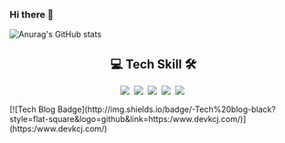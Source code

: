 ### Hi there 👋

 ![Anurag's GitHub stats](https://github-readme-stats.vercel.app/api?username=KwonCheulJin&show_icons=true&theme=dracula)
 
 <h2 align=center>
  💻 Tech Skill 🛠
 </h2>

 <p align=center>
  <img src="https://img.shields.io/badge/Java-007396?style=flat-square&logo=Java&logoColor=white"/></a>&nbsp 
  <img src="https://img.shields.io/badge/Spring-6DB33F?style=flat-square&logo=Spring&logoColor=white"/></a>&nbsp
  <img src="https://img.shields.io/badge/Spring Boot-6DB33F?style=flat-square&logo=Spring Boot&logoColor=white"/></a>&nbsp
  <img src="https://img.shields.io/badge/JavaScript-F7DF1E?style=flat-square&logo=JavaScript&logoColor=white"/></a>&nbsp
  <img src="https://img.shields.io/badge/MariaDB-003545?style=flat-square&logo=MariaDB&logoColor=white"/></a>&nbsp  
 </p>
  [![Tech Blog Badge](http://img.shields.io/badge/-Tech%20blog-black?style=flat-square&logo=github&link=https:/www.devkcj.com/)](https:/www.devkcj.com/)
<!--
**KwonCheulJin/KwonCheulJin** is a ✨ _special_ ✨ repository because its `README.md` (this file) appears on your GitHub profile.

Here are some ideas to get you started:

- 🔭 I’m currently working on ...
- 🌱 I’m currently learning ...
- 👯 I’m looking to collaborate on ...
- 🤔 I’m looking for help with ...
- 💬 Ask me about ...
- 📫 How to reach me: ...
- 😄 Pronouns: ...
- ⚡ Fun fact: ...
-->
